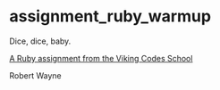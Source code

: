 assignment_ruby_warmup
======================

Dice, dice, baby.

[A Ruby assignment from the Viking Codes School](http://www.vikingcodeschool.com)

Robert Wayne